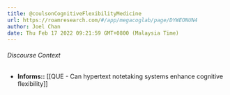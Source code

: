 ```yaml
---
title: @coulsonCognitiveFlexibilityMedicine
url: https://roamresearch.com/#/app/megacoglab/page/DYWEONUN4
author: Joel Chan
date: Thu Feb 17 2022 09:21:59 GMT+0800 (Malaysia Time)
---
```




###### Discourse Context

- **Informs::** [[QUE - Can hypertext notetaking systems enhance cognitive flexibility]]
